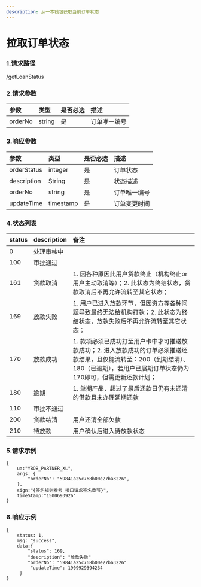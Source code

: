 ```yaml
---
description: 从一本钱包获取当前订单状态
---
```


# 拉取订单状态

### 1.请求路径

/getLoanStatus

### 2.请求参数

| 参数 | 类型 | 是否必选 | 描述 |
| :--- | :--- | :--- | :--- |
| orderNo | string | 是 | 订单唯一编号 |

### 3.响应参数

| 参数 | 类型 | 是否必选 | 描述 |
| :--- | :--- | :--- | :--- |
| orderStatus | integer | 是 | 订单状态 |
| description | String | 是 | 状态描述 |
| orderNo | string | 是 | 订单唯一编号 |
| updateTime | timestamp | 是 | 订单变更时间 |

### 4.状态列表

| status | description | 备注 |
| :--- | :--- | :--- |
| 0 | 处理审核中 |  |
| 100 | 审批通过 |  |
| 161 | 贷款取消 | 1. 因各种原因此用户贷款终止（机构终止or用户主动取消等）；2. 此状态为终结状态，贷款取消后不再允许流转至其它状态； |
| 169 | 放款失败 | 1. 用户已进入放款环节，但因资方等各种问题导致最终无法给机构打款；2. 此状态为终结状态，放款失败后不再允许流转至其它状态； |
| 170 | 放款成功 | 1. 款项必须已成功打至用户卡中才可推送放款成功；2. 进入放款成功的订单必须推送还款结果，且仅能流转至：200（到期结清）、180（已逾期），若用户已展期订单状态仍为170即可，但需更新还款计划； |
| 180 | 逾期 | 1. 单期产品，超过了最后还款日仍有未还清的借款且未办理延期还款 |
| 110 | 审批不通过 |  |
| 200 | 贷款结清 | 用户还清全部欠款 |
| 210 | 待放款 | 用户确认后进入待放款状态 |

### 5.请求示例

```text
{
    ua:"YBQB_PARTNER_XL",
    args: { 
        "orderNo": "59841a25c768b00e27ba3226", 
    },
    sign:"{签名规则参考 接口请求签名章节}",
    timeStamp:"1500693926"
}
```

### 6.响应示例

```text
{
    status: 1,
    msg: "success",
    data:{
        "status": 169, 
        "description": "放款失败"
        "orderNo": "59841a25c768b00e27ba3226"
         "updateTime": 1909929394234
     }
}
```

